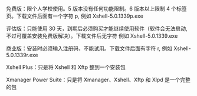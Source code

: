 免费版：限个人学校使用。5 版本没有任何功能限制。6 版本以上限制 4 个标签页。下载文件后面有一个字符 p, 例如 Xshell-5.0.1339p.exe

评估版：只能使用 30 天，到期后必须购买才能继续使用软件（软件会无法启动, 不过可覆盖安装免费版解决）。下载文件后无字符 例如 Xshell-5.0.1339.exe

商业版：安装时必须输入注册码，不能试用。下载文件后面有字符 r, 例如 Xshell-5.0.1339r.exe

Xshell Plus：只是将 Xshell 和 Xftp 整到一个安装包

Xmanager Power Suite：只是将 Xmanager、Xshell、Xftp 和 Xlpd 是一个完整的包

